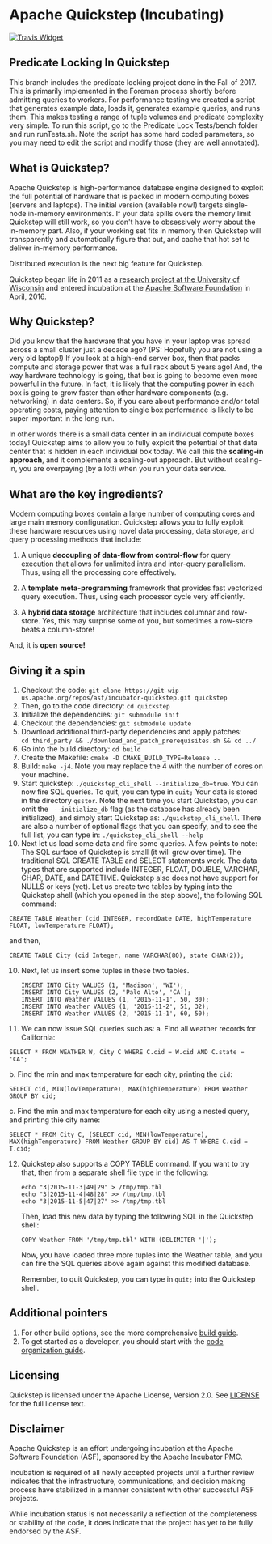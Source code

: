 # Apache Quickstep (Incubating)

[![Travis Widget]][Travis]

[Travis]: https://travis-ci.org/apache/incubator-quickstep
[Travis Widget]: https://travis-ci.org/apache/incubator-quickstep.svg?branch=master

## Predicate Locking In Quickstep
This branch includes the predicate locking project done in the Fall of 2017.  This is primarily implemented in the Foreman process shortly before admitting queries to workers.  For performance testing we created a script that generates example data, loads it, generates example queries, and runs them.  This makes testing a range of tuple volumes and predicate complexity very simple.  To run this script, go to the Predicate Lock Tests/bench folder and run runTests.sh.  Note the script has some hard coded parameters, so you may need to edit the script and modify those (they are well annotated).

## What is Quickstep?
Apache Quickstep is high-performance database engine designed to exploit the full potential of hardware that is packed in modern computing boxes (servers and laptops). The initial version (available now!) targets single-node in-memory environments. If your data spills overs the memory limit Quickstep will still work, so you don't have to obsessively worry about the in-memory part. Also, if your working set fits in memory then Quickstep will transparently and automatically figure that out, and cache that hot set to  deliver in-memory performance.

Distributed execution is the next big feature for Quickstep.

Quickstep began life in 2011 as a
[research project at the University of Wisconsin](https://www.cs.wisc.edu/~jignesh)
and entered incubation at the
[Apache Software Foundation](https://www.apache.org) in April, 2016.

## Why Quickstep?
Did you know that the hardware that you have in your laptop was spread across a small cluster just a decade ago? (PS: Hopefully you are not using a very old laptop!) If you look at a high-end server box, then that packs compute and storage power that was a full rack about 5 years ago! And, the way hardware technology is going, that box is going to become even more powerful in the future. In fact, it is likely that the computing power in each box is going to grow faster than other hardware components (e.g. networking) in data centers. So, if you care about performance and/or total operating costs, paying attention to single box performance is likely to be super important in the long run.

In other words there is a small data center in an individual compute boxes today! Quickstep aims to allow you to fully exploit the potential of that data center that is hidden in each individual box today. We call this the **scaling-in approach**, and it complements a scaling-out approach. But without scaling-in, you are overpaying (by a lot!) when you run your data service.

## What are the key ingredients?

Modern computing boxes contain a large number of computing cores and large main memory configuration. Quickstep allows you to fully exploit these hardware resources using novel data processing, data storage, and query processing methods that include:

1. A unique **decoupling of data-flow from control-flow** for query execution that allows for unlimited intra and inter-query parallelism. Thus, using all the processing core effectively.

2. A **template meta-programming** framework that provides fast vectorized query execution. Thus, using each processor cycle very efficiently.

3. A **hybrid data storage** architecture that includes columnar and row-store. Yes, this may surprise some of you, but sometimes a row-store beats a column-store!

And, it is **open source!**

## Giving it a spin

1. Checkout the code: ```git clone https://git-wip-us.apache.org/repos/asf/incubator-quickstep.git quickstep```
2. Then, go to the code directory: ```cd quickstep```
3. Initialize the dependencies: ```git submodule init```
4. Checkout the dependencies: ```git submodule update```
5. Download additional third-party dependencies and apply patches:<br/>
```cd third_party && ./download_and_patch_prerequisites.sh && cd ../```
6. Go into the build directory: ```cd build```
7. Create the Makefile: ```cmake -D CMAKE_BUILD_TYPE=Release ..```
8. Build: ```make -j4```. Note you may replace the 4 with the number of cores
   on your machine.
9. Start quickstep: ```./quickstep_cli_shell --initialize_db=true```. You can
   now fire SQL queries. To quit, you can type in ```quit;``` Your data is
   stored in the directory ```qsstor```. Note the next time you start Quickstep,
   you can omit the ``` --initialize_db``` flag (as the database has already
   been initialized), and simply start Quickstep as: ```./quickstep_cli_shell```.
   There are also a number of optional flags that you can specify, and to see
   the full list, you can type in: ```./quickstep_cli_shell --help```
10. Next let us load some data and fire some queries. A few points to note:
The SQL surface of Quickstep is small (it will grow over time). The
traditional SQL CREATE TABLE and SELECT statements work. The data types
that are supported include INTEGER, FLOAT, DOUBLE, VARCHAR, CHAR, DATE,
and DATETIME. Quickstep also does not have support for NULLS or keys (yet).
Let us create two tables by typing into the Quickstep shell (which you opened
in the step above), the following SQL command:

```
CREATE TABLE Weather (cid INTEGER, recordDate DATE, highTemperature FLOAT, lowTemperature FLOAT);
```

and then,

```
CREATE TABLE City (cid Integer, name VARCHAR(80), state CHAR(2));
```

10. Next, let us insert some tuples in these two tables.
    ```
    INSERT INTO City VALUES (1, 'Madison', 'WI');
    INSERT INTO City VALUES (2, 'Palo Alto', 'CA');
    INSERT INTO Weather VALUES (1, '2015-11-1', 50, 30);
    INSERT INTO Weather VALUES (1, '2015-11-2', 51, 32);
    INSERT INTO Weather VALUES (2, '2015-11-1', 60, 50);
    ```

11. We can now issue SQL queries such as:
  a. Find all weather records for California:
  ```
  SELECT * FROM WEATHER W, City C WHERE C.cid = W.cid AND C.state = 'CA';
  ```

  b. Find the min and max temperature for each city, printing the ```cid```:
  ```
  SELECT cid, MIN(lowTemperature), MAX(highTemperature) FROM Weather GROUP BY cid;
  ```

  c. Find the min and max temperature for each city using a nested query, and
     printing thie city name:
  ```
  SELECT * FROM City C, (SELECT cid, MIN(lowTemperature), MAX(highTemperature) FROM Weather GROUP BY cid) AS T WHERE C.cid = T.cid;
  ```

12. Quickstep also supports a COPY TABLE command. If you want to try that, then
    from a separate shell file type in the following:

    ```
    echo "3|2015-11-3|49|29" > /tmp/tmp.tbl
    echo "3|2015-11-4|48|28" >> /tmp/tmp.tbl
    echo "3|2015-11-5|47|27" >> /tmp/tmp.tbl
    ```

    Then, load this new data by typing the following SQL in the Quickstep shell:

    ```
    COPY Weather FROM '/tmp/tmp.tbl' WITH (DELIMITER '|');
    ```

    Now, you have loaded three more tuples into the Weather table, and you can
    fire the SQL queries above again against this modified database.

    Remember, to quit Quickstep, you can type in ```quit;``` into the Quickstep
    shell.


## Additional pointers

1. For other build options, see the more comprehensive [build guide](BUILDING.md).
2. To get started as a developer, you should start with the [code organization guide](DEV_README.md).


## Licensing

Quickstep is licensed under the Apache License, Version 2.0. See [LICENSE](https://github.com/apache/incubator-quickstep/blob/master/LICENSE) for the full license text.

## Disclaimer
Apache Quickstep is an effort undergoing incubation at the Apache Software
Foundation (ASF), sponsored by the Apache Incubator PMC.

Incubation is required of all newly accepted projects until a further
review indicates that the infrastructure, communications, and decision
making process have stabilized in a manner consistent with other
successful ASF projects.

While incubation status is not necessarily a reflection of the
completeness or stability of the code, it does indicate that the
project has yet to be fully endorsed by the ASF.

